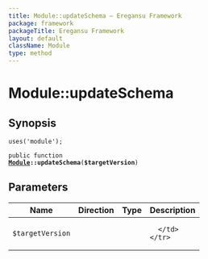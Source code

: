 ```yaml
---
title: Module::updateSchema — Eregansu Framework
package: framework
packageTitle: Eregansu Framework
layout: default
className: Module
type: method
---
```


# Module::updateSchema

## Synopsis

<code>uses('module');</code>

<code>public function <b><a href="Module">Module</a>::updateSchema</b>(<b>$targetVersion</b>)</code>

## Parameters

<table>
  <thead>
    <tr>
      <th>Name</th>
      <th>Direction</th>
      <th>Type</th>
      <th>Description</th>
    </tr>
  </thead>
  <tbody>
    <tr>
      <td><code>$targetVersion</code>
      <td><i></i></td>
      <td></td>
      <td>

      </td>
    </tr>
  </tbody>
</table>

